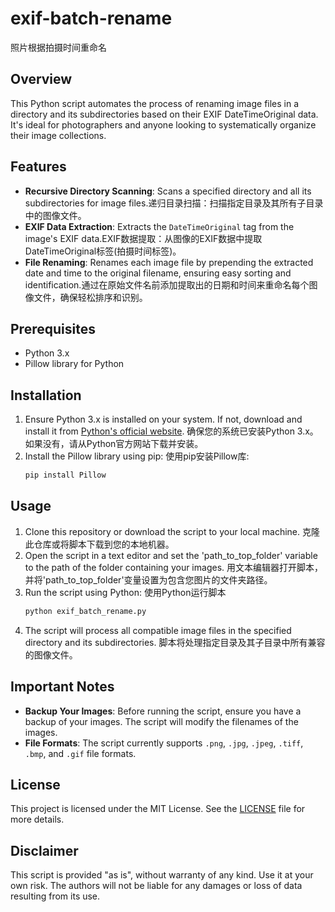# exif-batch-rename 
照片根据拍摄时间重命名


## Overview
This Python script automates the process of renaming image files in a directory and its subdirectories based on their EXIF DateTimeOriginal data. It's ideal for photographers and anyone looking to systematically organize their image collections.

## Features
- **Recursive Directory Scanning**: Scans a specified directory and all its subdirectories for image files.递归目录扫描：扫描指定目录及其所有子目录中的图像文件。
- **EXIF Data Extraction**: Extracts the `DateTimeOriginal` tag from the image's EXIF data.EXIF数据提取：从图像的EXIF数据中提取DateTimeOriginal标签(拍摄时间标签)。
- **File Renaming**: Renames each image file by prepending the extracted date and time to the original filename, ensuring easy sorting and identification.通过在原始文件名前添加提取出的日期和时间来重命名每个图像文件，确保轻松排序和识别。

## Prerequisites
- Python 3.x
- Pillow library for Python

## Installation
1. Ensure Python 3.x is installed on your system. If not, download and install it from [Python's official website](https://www.python.org/).
   确保您的系统已安装Python 3.x。如果没有，请从Python官方网站下载并安装。
2. Install the Pillow library using pip:
   使用pip安装Pillow库:
   ```bash
   pip install Pillow

## Usage
1. Clone this repository or download the script to your local machine.
   克隆此仓库或将脚本下载到您的本地机器。
2. Open the script in a text editor and set the 'path_to_top_folder' variable to the path of the folder containing your images.
   用文本编辑器打开脚本，并将'path_to_top_folder'变量设置为包含您图片的文件夹路径。
3. Run the script using Python:
   使用Python运行脚本
   ```bash
   python exif_batch_rename.py
4. The script will process all compatible image files in the specified directory and its subdirectories.
   脚本将处理指定目录及其子目录中所有兼容的图像文件。

## Important Notes
- **Backup Your Images**: Before running the script, ensure you have a backup of your images. The script will modify the filenames of the images.
- **File Formats**: The script currently supports `.png`, `.jpg`, `.jpeg`, `.tiff`, `.bmp`, and `.gif` file formats.

## License
This project is licensed under the MIT License. See the [LICENSE](LICENSE) file for more details.

## Disclaimer
This script is provided "as is", without warranty of any kind. Use it at your own risk. The authors will not be liable for any damages or loss of data resulting from its use.
